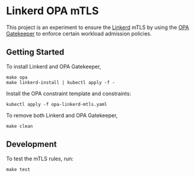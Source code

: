 # Linkerd OPA mTLS
This project is an experiment to ensure the [Linkerd](https://linkerd.io) mTLS by using the [OPA Gatekeeper](https://github.com/open-policy-agent/gatekeeper) to enforce certain workload admission policies.

## Getting Started
To install Linkerd and OPA Gatekeeper,
```
make opa
make linkerd-install | kubectl apply -f -
```

Install the OPA constraint template and constraints:
```
kubectl apply -f opa-linkerd-mtls.yaml
```

To remove both Linkerd and OPA Gatekeeper,
```
make clean
```

## Development
To test the mTLS rules, run:
```
make test
```

